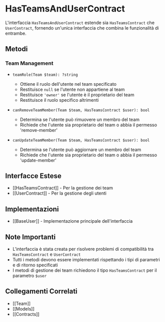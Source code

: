 # HasTeamsAndUserContract

L'interfaccia `HasTeamsAndUserContract` estende sia `HasTeamsContract` che `UserContract`, fornendo un'unica interfaccia che combina le funzionalità di entrambe.

## Metodi

### Team Management

- `teamRole(Team $team): ?string`
  - Ottiene il ruolo dell'utente nel team specificato
  - Restituisce `null` se l'utente non appartiene al team
  - Restituisce `'owner'` se l'utente è il proprietario del team
  - Restituisce il ruolo specifico altrimenti

- `canRemoveTeamMember(Team $team, HasTeamsContract $user): bool`
  - Determina se l'utente può rimuovere un membro del team
  - Richiede che l'utente sia proprietario del team o abbia il permesso 'remove-member'

- `canUpdateTeamMember(Team $team, HasTeamsContract $user): bool`
  - Determina se l'utente può aggiornare un membro del team
  - Richiede che l'utente sia proprietario del team o abbia il permesso 'update-member'

## Interfacce Estese

- [[HasTeamsContract]] - Per la gestione dei team
- [[UserContract]] - Per la gestione degli utenti

## Implementazioni

- [[BaseUser]] - Implementazione principale dell'interfaccia

## Note Importanti

- L'interfaccia è stata creata per risolvere problemi di compatibilità tra `HasTeamsContract` e `UserContract`
- Tutti i metodi devono essere implementati rispettando i tipi di parametri e di ritorno specificati
- I metodi di gestione dei team richiedono il tipo `HasTeamsContract` per il parametro `$user`

## Collegamenti Correlati

- [[Team]]
- [[Models]]
- [[Contracts]] 
